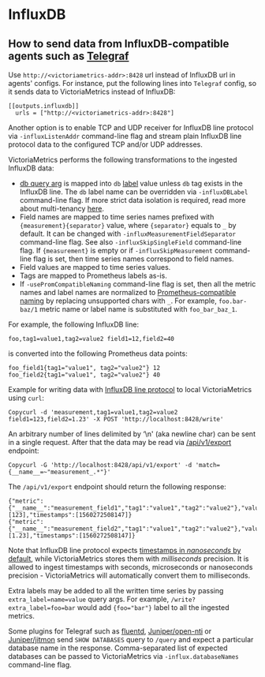 # InfluxDB

## How to send data from InfluxDB-compatible agents such as [Telegraf](https://www.influxdata.com/time-series-platform/telegraf/) <a href="#how-to-send-data-from-influxdb-compatible-agents-such-as-telegraf" id="how-to-send-data-from-influxdb-compatible-agents-such-as-telegraf"></a>

Use `http://<victoriametrics-addr>:8428` url instead of InfluxDB url in agents' configs. For instance, put the following lines into `Telegraf` config, so it sends data to VictoriaMetrics instead of InfluxDB:

```
[[outputs.influxdb]]
  urls = ["http://<victoriametrics-addr>:8428"]
```

Another option is to enable TCP and UDP receiver for InfluxDB line protocol via `-influxListenAddr` command-line flag and stream plain InfluxDB line protocol data to the configured TCP and/or UDP addresses.

VictoriaMetrics performs the following transformations to the ingested InfluxDB data:

* [db query arg](https://docs.influxdata.com/influxdb/v1.7/tools/api/#write-http-endpoint) is mapped into `db` [label](https://docs.victoriametrics.com/keyConcepts.html#labels) value unless `db` tag exists in the InfluxDB line. The `db` label name can be overridden via `-influxDBLabel` command-line flag. If more strict data isolation is required, read more about multi-tenancy [here](https://docs.victoriametrics.com/keyConcepts.html#multi-tenancy).
* Field names are mapped to time series names prefixed with `{measurement}{separator}` value, where `{separator}` equals to `_` by default. It can be changed with `-influxMeasurementFieldSeparator` command-line flag. See also `-influxSkipSingleField` command-line flag. If `{measurement}` is empty or if `-influxSkipMeasurement` command-line flag is set, then time series names correspond to field names.
* Field values are mapped to time series values.
* Tags are mapped to Prometheus labels as-is.
* If `-usePromCompatibleNaming` command-line flag is set, then all the metric names and label names are normalized to [Prometheus-compatible naming](https://prometheus.io/docs/concepts/data\_model/#metric-names-and-labels) by replacing unsupported chars with `_`. For example, `foo.bar-baz/1` metric name or label name is substituted with `foo_bar_baz_1`.

For example, the following InfluxDB line:

```raw
foo,tag1=value1,tag2=value2 field1=12,field2=40
```

is converted into the following Prometheus data points:

```raw
foo_field1{tag1="value1", tag2="value2"} 12
foo_field2{tag1="value1", tag2="value2"} 40
```

Example for writing data with [InfluxDB line protocol](https://docs.influxdata.com/influxdb/v1.7/write\_protocols/line\_protocol\_tutorial/) to local VictoriaMetrics using `curl`:

```
Copycurl -d 'measurement,tag1=value1,tag2=value2 field1=123,field2=1.23' -X POST 'http://localhost:8428/write'
```

An arbitrary number of lines delimited by ‘\n' (aka newline char) can be sent in a single request. After that the data may be read via [/api/v1/export](https://docs.victoriametrics.com/Single-server-VictoriaMetrics.html#how-to-export-data-in-json-line-format) endpoint:

```
Copycurl -G 'http://localhost:8428/api/v1/export' -d 'match={__name__=~"measurement_.*"}'
```

The `/api/v1/export` endpoint should return the following response:

```
{"metric":{"__name__":"measurement_field1","tag1":"value1","tag2":"value2"},"values":[123],"timestamps":[1560272508147]}
{"metric":{"__name__":"measurement_field2","tag1":"value1","tag2":"value2"},"values":[1.23],"timestamps":[1560272508147]}
```

Note that InfluxDB line protocol expects [timestamps in _nanoseconds_ by default](https://docs.influxdata.com/influxdb/v1.7/write\_protocols/line\_protocol\_tutorial/#timestamp), while VictoriaMetrics stores them with _milliseconds_ precision. It is allowed to ingest timestamps with seconds, microseconds or nanoseconds precision - VictoriaMetrics will automatically convert them to milliseconds.

Extra labels may be added to all the written time series by passing `extra_label=name=value` query args. For example, `/write?extra_label=foo=bar` would add `{foo="bar"}` label to all the ingested metrics.

Some plugins for Telegraf such as [fluentd](https://github.com/fangli/fluent-plugin-influxdb), [Juniper/open-nti](https://github.com/Juniper/open-nti) or [Juniper/jitmon](https://github.com/Juniper/jtimon) send `SHOW DATABASES` query to `/query` and expect a particular database name in the response. Comma-separated list of expected databases can be passed to VictoriaMetrics via `-influx.databaseNames` command-line flag.

